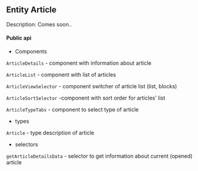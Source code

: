 ## Entity Article

Description:
Comes soon..

#### Public api

- Components

`ArticleDetails` - component with information about article

`ArticleList` - component with list of articles

`ArticleViewSelector` - component switcher of article list (list, blocks)

`ArticleSortSelector` -component with sort order for articles' list

`ArticleTypeTabs` - component to select type of article

- types

`Article` - type description of article

- selectors

`getArticleDetailsData` - selector to get information about current (opened) article
